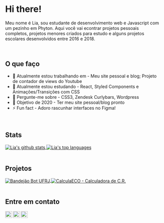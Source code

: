 # Hi there!
<!-- [![Website](https://img.shields.io/badge/Text-Text-green?style=flat-square)](https://google.com) -->
Meu nome é Lia, sou estudante de desenvolvimento web e Javascript com um pezinho em Phyton. Aqui você vai econtrar projetos pessoais completos, projetos menores criados para estudo e alguns projetos escolares desenvolvidos entre 2016 e 2018.

<br />

## O que faço
- 🔭 Atualmente estou trabalhando em - Meu site pessoal e blog; Projeto de contador de views do Youtube
- 🌱 Atualmente estou estudando - React, Styled Components e Animações/Transições com CSS
- 💬 Pergunte-me sobre - CSS3, Zendesk Curlybars, Wordpress 
- 🥅 Objetivo de 2020 - Ter meu site pessoal/blog pronto
- ⚡ Fun fact - Adoro rascunhar interfaces no Figma!

<br />

## Stats
 <a href="https://github.com/anuraghazra/github-readme-stats">
 <img src="https://github-readme-stats.vercel.app/api?username=liaporto&count_private=true&include_all_commits=true&theme=buefy&hide=issues,contribs&show_icons=true" alt="Lia's github stats" align="center"/>
 </a>
 <a href="https://github.com/anuraghazra/github-readme-stats">
 <img src="https://github-readme-stats.vercel.app/api/top-langs/?username=liaporto&layout=compact&hide=c%23&theme=buefy" alt="Lia's top languages" align="center"/>
 </a>

<br />
<br />

## Projetos
 <a href="https://github.com/liaporto/bandejaobot-ufrj">
 <img src="https://github-readme-stats.vercel.app/api/pin/?username=liaporto&repo=bandejaobot-ufrj&theme=buefy" alt="Bandejão Bot UFRJ" align="center"/>
 </a>
 <a href="https://github.com/liaporto/calcula-eco">
 <img src="https://github-readme-stats.vercel.app/api/pin/?username=liaporto&repo=calcula-eco&theme=buefy" alt="CalculaECO - Calculadora de C.R." align="center"/>
 </a>
 
<br />
<br />


## Entre em contato
[<img align="left" alt="codeSTACKr | Gmail" width="22px" src="https://cdn.jsdelivr.net/npm/simple-icons@v3/icons/gmail.svg" />][email]
[<img align="left" alt="codeSTACKr | LinkedIn" width="22px" src="https://cdn.jsdelivr.net/npm/simple-icons@v3/icons/linkedin.svg" />][linkedin]
[<img align="left" alt="codeSTACKr | Twitter" width="22px" src="https://cdn.jsdelivr.net/npm/simple-icons@v3/icons/twitter.svg" />][twitter]

<!-- Optional if you have blogs -->
<!-- ## Latest blog posts: -->
<!-- BLOG-POST-LIST:START -->
<!-- BLOG-POST-LIST:END -->

<!-- This section you create this variables that are used above -->
[email]: mailto:liabarcellos28@gmail.com
[twitter]: https://twitter.com/moonkoala_
[linkedin]: https://www.linkedin.com/in/lia-barcellos/
